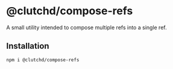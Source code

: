 # @clutchd/compose-refs

A small utility intended to compose multiple refs into a single ref.

## Installation

```sh
npm i @clutchd/compose-refs
```
